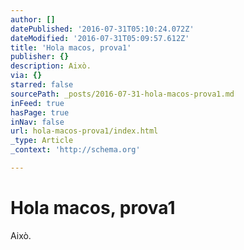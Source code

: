 ```yaml
---
author: []
datePublished: '2016-07-31T05:10:24.072Z'
dateModified: '2016-07-31T05:09:57.612Z'
title: 'Hola macos, prova1'
publisher: {}
description: Això.
via: {}
starred: false
sourcePath: _posts/2016-07-31-hola-macos-prova1.md
inFeed: true
hasPage: true
inNav: false
url: hola-macos-prova1/index.html
_type: Article
_context: 'http://schema.org'

---
```

# Hola macos, prova1

Això.